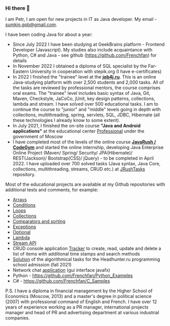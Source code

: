 ### Hi there 👋

I am Petr, I am open for new projects in IT as Java developer. My email - sumkin.gpb@gmail.com. 

I have been coding Java for about a year:

- Since July 2022 I have been studying at GeekBrains platform - Frontend Developer (Javascript). My studies also include acquaintance with Python, C# and Java - see github (https://github.com/Frenchfan) for details
- In November 2022 I obtained a diploma of SQL specialist by the Far-Eastern University in cooperation with stepik.org (I have e-certificates)
- In 2022 I finished the "trainee" level at the **[job4j.ru](job4j.ru)**. This is an online Java-studying platform with over 2,500 students and 2,000 tasks. All of the tasks are reviewed by professional mentors, the course comprises oral exams. The "trainee" level includes basic syntax of Java, Git, Maven, Checkstyle, JaCoCo, jUnit, key design patterns, collections, lambda and stream. I have solved over 500 educational tasks. I am to continue the course to "junior" and "middle" levels going in depth with collections, multithreading, spring, servlets, SQL, JDBC, Hibernate (all these technologies I already know to some extent).
- In July 2021, I finished the on-site course **"Java and Android applications"** at the educational center [Professional](https://eduprof.mos.ru/upload/programms/P34.pdf) under the government of Moscow
- I have completed most of the levels of the online course **[JavaRush / CodeGym](https://codegym.cc/)** and started the online internship, developing Java Enterprise Online Project (Maven/ Spring/ Security/ JPA(Hibernate)/ REST(Jackson)/ Bootstrap(CSS)/ jQuery) - to be completed in April 2022. I have uploaded over 700 solved tasks (Java syntax, Java Core, collections, multithreading, streams, CRUD etc.) at [JRushTasks](https://github.com/Frenchfan/JRushTasks) repository.

Most of the educational projects are available at my Github repositories with additional tests and comments, for example:

- [Arrays](https://github.com/Frenchfan/job4j_elementary/tree/master/src/main/java/ru/job4j/array)
- [Conditions](https://github.com/Frenchfan/job4j_elementary/tree/master/src/main/java/ru/job4j/condition)
- [Loops](https://github.com/Frenchfan/job4j_elementary/tree/master/src/main/java/ru/job4j/loop)
- [Collections](https://github.com/Frenchfan/job4j_tracker/tree/master/src/main/java/ru/job4j/collection)
- [Comparators and sorting](https://github.com/Frenchfan/job4j_tracker/tree/master/src/main/java/ru/job4j/collection)
- [Exceptions](https://github.com/Frenchfan/job4j_tracker/tree/master/src/main/java/ru/job4j/ex)
- [Optional](https://github.com/Frenchfan/job4j_tracker/tree/master/src/main/java/ru/job4j/optional)
- [Lambda](https://github.com/Frenchfan/job4j_tracker/tree/master/src/main/java/ru/job4j/lambda)
- [Stream API](https://github.com/Frenchfan/job4j_tracker/tree/master/src/main/java/ru/job4j/stream)
- CRUD console application [Tracker](https://github.com/Frenchfan/job4j_tracker/tree/master/src/main/java/ru/job4j/tracker) to create, read, update and delete a list of items with additional time stamps and search methods
- [Solution](https://github.com/Frenchfan/HH_Prog_School) of the algorithmical tasks for the Headhunter.ru programming school admission (fall 2021) 
- Network chat [application](https://github.com/Frenchfan/edu_0759/tree/master/Gui_chat_0759) (gui interface javafx) 
- Python - https://github.com/Frenchfan/Python_Examples
- C# - https://github.com/Frenchfan/C_Samples

P.S. I have a diploma in financial management by the Higher School of Economics (Moscow, 2013) and a master's degree in political science (2007) with professional command of English and French. I have over 12 years of experience working as a PR manager, international projects manager and head of PR and advertising department at various industrial companies.  

<!--
**Frenchfan/Frenchfan** is a ✨ _special_ ✨ repository because its `README.md` (this file) appears on your GitHub profile.

Here are some ideas to get you started:

- 🔭 I’m currently working on ...
- 🌱 I’m currently learning ...
- 👯 I’m looking to collaborate on ...
- 🤔 I’m looking for help with ...
- 💬 Ask me about ...
- 📫 How to reach me: ...
- 😄 Pronouns: ...
- ⚡ Fun fact: ...
-->
